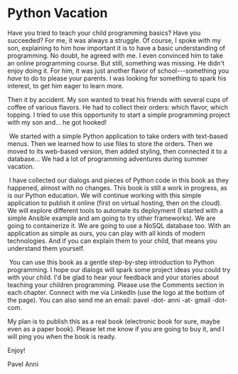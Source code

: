 # Python Vacation

Have you tried to teach your child programming basics? Have you succeeded? For me, it was always a struggle. Of course, I spoke with my son, explaining to him how important it is to have a basic understanding of programming. No doubt, he agreed with me. I even convinced him to take an online programming course. But still, something was missing. He didn't enjoy doing it. For him, it was just another flavor of school---something you _have_ to do to please your parents. I was looking for something to spark his interest, to get him eager to learn more.

Then it by accident. My son wanted to treat his friends with several cups of coffee of various flavors. He had to collect their orders: which flavor, which topping. I tried to use this opportunity to start a simple programming project with my son and... he got hooked!  

 We started with a simple Python application to take orders with text-based menus. Then we learned how to use files to store the orders. Then we moved to its web-based version, then added styling, then connected it to a database... We had a lot of programming adventures during summer vacation. 

 I have collected our dialogs and pieces of Python code in this book as they happened, almost with no changes. This book is still a work in progress, as is our Python education. We will continue working with this simple application to publish it online (first on virtual hosting, then on the cloud). We will explore different tools to automate its deployment (I started with a simple Ansible example and am going to try other frameworks). We are going to containerize it. We are going to use a NoSQL database too. With an application as simple as ours, you can play with all kinds of modern technologies. And if you can explain them to your child, that means you understand them yourself. 

 You can use this book as a gentle step-by-step introduction to Python programming. I hope our dialogs will spark some project ideas you could try with your child. I'd be glad to hear your feedback and your stories about teaching your children programming. Please use the Comments section in each chapter. Connect with me via LinkedIn (use the logo at the bottom of the page). You can also send me an email: pavel -dot- anni -at- gmail -dot- com.

My plan is to publish this as a real book (electronic book for sure, maybe even as a paper book). Please let me know if you are going to buy it, and I will ping you when the book is ready.

Enjoy!

Pavel Anni

